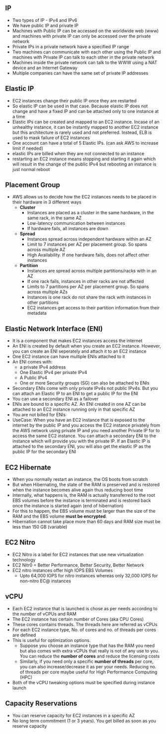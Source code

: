 ## IP

- Two types of IP - IPv4 and IPv6
- We have public IP and private IP
- Machines with Public IP can be accessed on the worldwide web (www) and machines with private IP can only be accessed over the private network
- Private IPs in a private network have a specified IP range
- Two machines can communicate with each other using the Public IP and machines with Private IP can talk to each other in the private network
- Machines inside the private network can talk to the WWW using a NAT device and an Internet Gateway
- Multiple companies can have the same set of private IP addresses

## Elastic IP

- EC2 instances change their public IP once they are restarted
- So elastic IP can be used in that case. Because elastic IP does not change and have a fixed IP and can be attached only to one instance at a time
- Elastic IPs can be created and mapped to an EC2 instance. Incase of an unhealthy instance, it can be instantly mapped to another EC2 instance but this architecture is rarely used and not preferred. Instead, ELB is used to mask failure of EC2 instances
- One account can have a total of 5 Elastic IPs. (can ask AWS to increase limit if needed)
- elastic IPs are billed when they are not connected to an instance
- restarting an EC2 instance means stopping and starting it again which will result in the change of the public IPv4 but rebooting an instance is just normal reboot

## Placement Group

- AWS allows us to decide how the EC2 instances needs to be placed in their hardware in 3 different ways
  - **Cluster**
    - Instances are placed as a cluster in the same hardware, in the same rack, in the same AZ
    - Low-latency communication between instances
    - If hardware fails, all instances are down
  - **Spread**
    - Instances spread across independent hardware within an AZ
    - Limit to 7 instances per AZ per placement group. So spans across multiple AZ
    - High Availability. If one hardware fails, does not affect other instances
  - **Partition**
    - Instances are spread across multiple partitions/racks with in an AZ
    - If one rack fails, instances in other racks are not affected
    - Limits to 7 partitions per AZ per placement group. So spans across multiple AZs
    - Instances is one rack do not share the rack with instances in other partitions
    - EC2 instances get access to their partition information from their metadata

## Elastic Network Interface (ENI)

- It is a component that makes EC2 instances access the internet
- An ENI is created by default when you create an EC2 instance. However, you can create an ENI seperately and attach it to an EC2 instance
- One EC2 instance can have multiple ENIs attached to it
- An ENI comes with:
  - a private IPv4 address
  - One Elastic IPv4 per private IPv4
  - A Public IPv4
  - One or more Security groups (SG) can also be attached to ENIs
- Secondary ENIs come with only private IPv4s not public IPv4s. But you can attach an Elastic IP to an ENI to get a public IP for the ENI
- You can use a secondary ENI as a failover
- ENIs are bound to a specific AZ. An ENI created in one AZ can be attached to an EC2 instance running only in that specific AZ
- You are not billed for ENIs
- UseCase: When you have an EC2 instance that is exposed to the internet by the public IP and you access the EC2 instance privately from the AWS network using private IP and you need another Private IP for to access the same EC2 instance. You can attach a secondary ENI to the instance which will provide you with the private IP. If an Elastic IP is attached to the secondary ENI, you will also get the elastic IP as the public IP for the secondary ENI

## EC2 Hibernate

- When you normally restart an instance, the OS boots from scratch
- But when Hibernating, the state of the RAM is preserved and is restored when the instance becomes alive again thus reducing boot time
- Internally, what happens is, the RAM is actually transferred to the root EBS volumes before the instance is terminated and is restored back once the instance is started again (end of hibernation)
- For this to happen, the EBS volume must be larger than the size of the RAM and the EBS volume **must be encrypted**.
- Hibernation cannot take place more than 60 days and RAM size must be less than 150 GB (variable)

## EC2 Nitro

- EC2 Nitro is a label for EC2 instances that use new virtualization technology
- EC2 Nitr0 = Better Performance, Better Security, Better Network
- EC2 nitro instances offer high IOPS EBS Volumes
  - Upto 64,000 IOPS for nitro instances whereas only 32,000 IOPS for non-nitro EC@ instances

## vCPU

- Each EC2 instance that is launched is chose as per needs according to the number of vCPUs and RAM
- The EC2 instance has certain number of Cores (aka CPU Cores)
- These cores contains threads. The threads here are referred as vCPUs
- For each EC2 instance type, No. of cores and no. of threads per cores are defined
- This is useful for optimization options.
  - Suppose you choose an instance type that has the RAM you need but also comes with extra vCPUs that really is not of any use to you. You can reduce the **number of cores** and reduce the licensing costs
  - Similarly, if you need only a specific **number of threads** per core, you can also increase/decrease it as per your needs. Reducing no. of threads per core maybe useful for High Performance Computing (HPC)
- Both of the vCPU tweaking options must be specified during instance launch

## Capacity Reservations

- You can reserve capacity for EC2 instances in a specific AZ
- No long term commitment (1 or 3 years). You get billed as soon as you reserve capacity
